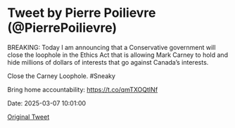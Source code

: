 # Tweet by Pierre Poilievre (@PierrePoilievre)

BREAKING: Today I am announcing that a Conservative government will close the loophole in the Ethics Act that is allowing Mark Carney to hold and hide millions of dollars of interests that go against Canada’s interests.

Close the Carney Loophole. #Sneaky

Bring home accountability: https://t.co/qmTXOQtINf

Date: 2025-03-07 10:01:00

[Original Tweet](https://x.com/PierrePoilievre/status/1897950602434691433)
